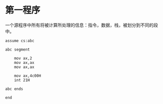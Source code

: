 # 第一程序
一个源程序中所有将被计算所处理的信息：指令，数据，栈，被划分到不同的段中。

```assembly
assume cs:abc

abc segment

    mov ax,2
    mov ax,ax
    mov ax,ax

    mov ax,4c00H
    int 21H

abc ends

end
```